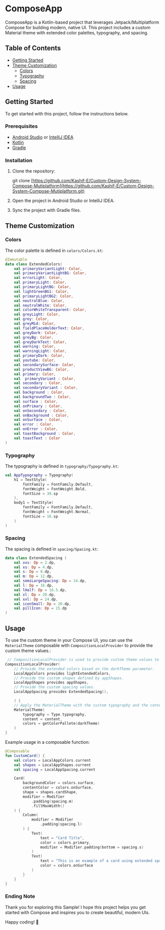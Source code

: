 # ComposeApp

ComposeApp is a Kotlin-based project that leverages Jetpack/Multiplatform Compose for building modern, native UI. This project includes a custom Material theme with extended color palettes, typography, and spacing.

## Table of Contents

- [Getting Started](#getting-started)
- [Theme Customization](#theme-customization)
  - [Colors](#colors)
  - [Typography](#typography)
  - [Spacing](#spacing)
- [Usage](#usage)

## Getting Started

To get started with this project, follow the instructions below.

### Prerequisites

- [Android Studio](https://developer.android.com/studio) or [IntelliJ IDEA](https://www.jetbrains.com/idea/)
- [Kotlin](https://kotlinlang.org/)
- [Gradle](https://gradle.org/)

### Installation

1. Clone the repository:
 
    git clone [https://github.com/Kashif-E/Custom-Design-System-Compose-Mutiplatform](https://github.com/Kashif-E/Custom-Design-System-Compose-Mutiplatform.git)
  
2. Open the project in Android Studio or IntelliJ IDEA.
3. Sync the project with Gradle files.

## Theme Customization

### Colors

The color palette is defined in `colors/Colors.kt`:

```kotlin
@Immutable
data class ExtendedColors(
    val primaryVariantLight: Color,
    val primaryVariantLightBG: Color,
    val errorLight: Color,
    val primaryLight: Color,
    val primaryLightBG: Color,
    val lightGreenBG1: Color,
    val primaryLightBG2: Color,
    val neutralBlue: Color,
    val neutralWhite: Color,
    val colorWhiteTransparent: Color,
    val greyLight: Color,
    val grey: Color,
    val greyMid: Color,
    val fieldPlaceHolderText: Color,
    val greyDark: Color,
    val greyBg: Color,
    val greyDarkText: Color,
    val warning: Color,
    val warningLight: Color,
    val primaryDark: Color,
    val youtube: Color,
    val secondarySurface: Color,
    val productViewBG: Color,
    val primary: Color,
    val  primaryVariant : Color,
    val secondary : Color,
    val secondaryVariant : Color,
    val background : Color,
    val backgroundTwo : Color,
    val surface : Color,
    val onPrimary : Color,
    val onSecondary : Color,
    val onBackground : Color,
    val onSurface : Color,
    val error : Color,
    val onError : Color,
    val toastBackground : Color,
    val toastText : Color
)
```

### Typography

The typography is defined in `typography/Typography.kt`:

```kotlin
val AppTypography = Typography(
    h1 = TextStyle(
        fontFamily = FontFamily.Default,
        fontWeight = FontWeight.Bold,
        fontSize = 30.sp
    ),
    body1 = TextStyle(
        fontFamily = FontFamily.Default,
        fontWeight = FontWeight.Normal,
        fontSize = 16.sp
    )
)
```

### Spacing

The spacing is defined in `spacing/Spacing.kt`:

```kotlin
data class ExtendedSpacing (
    val xxs: Dp = 2.dp,
    val xs: Dp = 4.dp,
    val s: Dp = 8.dp,
    val m: Dp = 12.dp,
    val semiLargeSpacing: Dp = 14.dp,
    val l: Dp = 16.dp,
    val lHalf: Dp = 16.5.dp,
    val xl: Dp = 20.dp,
    val xxl: Dp = 24.dp,
    val iconSmall: Dp = 20.dp,
    val pillIcon: Dp = 15.dp
)
```

## Usage

To use the custom theme in your Compose UI, you can use the `MaterialTheme` composable with `CompositionLocalProvider` to provide the custom theme values.:

```kotlin
 // CompositionLocalProvider is used to provide custom theme values to the Compose hierarchy.
CompositionLocalProvider(
    // Provide the extended colors based on the darkTheme parameter.
    LocalAppColors provides lightExtendedColors,
    // Provide the custom shapes defined by appShapes.
    LocalAppShapes provides appShapes,
    // Provide the custom spacing values.
    LocalAppSpacing provides ExtendedSpacing(),

    ) {
    // Apply the MaterialTheme with the custom typography and the content provided in the composable.
    MaterialTheme(
        typography = Type.typography,
        content = content,
        colors = getColorPallete(darkTheme)
    )
}
```

Example usage in a composable function:

```kotlin
@Composable
fun CustomCard() {
    val colors = LocalAppColors.current
    val shapes = LocalAppShapes.current
    val spacing = LocalAppSpacing.current

    Card(
        backgroundColor = colors.surface,
        contentColor = colors.onSurface,
        shape = shapes.cardShape,
        modifier = Modifier
            .padding(spacing.m)
            .fillMaxWidth()
    ) {
        Column(
            modifier = Modifier
                .padding(spacing.l)
        ) {
            Text(
                text = "Card Title",
                color = colors.primary,
                modifier = Modifier.padding(bottom = spacing.s)
            )
            Text(
                text = "This is an example of a card using extended spacing, colors, and shapes.",
                color = colors.onSurface
            )
        }
    }
}
```

### Ending Note
Thank you for exploring this Sample! I hope this project helps you get started with Compose and inspires you to create beautiful, modern UIs. 

Happy coding! 🚀
